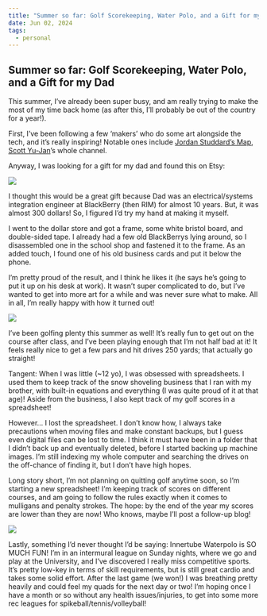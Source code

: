 ```yaml
---
title: "Summer so far: Golf Scorekeeping, Water Polo, and a Gift for my Dad"
date: Jun 02, 2024
tags:
  - personal
---
```


## Summer so far: Golf Scorekeeping, Water Polo, and a Gift for my Dad

This summer, I’ve already been super busy, and am really trying to make the most of my time back home (as after this, I’ll probably be out of the country for a year!).

First, I’ve been following a few ‘makers’ who do some art alongside the tech, and it’s really inspiring! Notable ones include [Jordan Studdard’s Map](https://www.youtube.com/watch?v=cKEkBgPU-1M), [Scott Yu-Jan](https://www.youtube.com/@ScottYuJan/videos)’s whole channel.

Anyway, I was looking for a gift for my dad and found this on Etsy:

![](https://cdn-images-1.medium.com/max/2000/0*NHQgXfC85GEox6av.jpg)

I thought this would be a great gift because Dad was an electrical/systems integration engineer at BlackBerry (then RIM) for almost 10 years. But, it was almost 300 dollars! So, I figured I’d try my hand at making it myself.

I went to the dollar store and got a frame, some white bristol board, and double-sided tape. I already had a few old BlackBerrys lying around, so I disassembled one in the school shop and fastened it to the frame. As an added touch, I found one of his old business cards and put it below the phone.

I’m pretty proud of the result, and I think he likes it (he says he’s going to put it up on his desk at work). It wasn’t super complicated to do, but I’ve wanted to get into more art for a while and was never sure what to make. All in all, I’m really happy with how it turned out!

![](https://cdn-images-1.medium.com/max/2092/1*tSXEM2DTjJeSB4CBCFgIFw.png)

I’ve been golfing plenty this summer as well! It’s really fun to get out on the course after class, and I’ve been playing enough that I’m not half bad at it! It feels really nice to get a few pars and hit drives 250 yards; that actually go straight!

Tangent: When I was little (~12 yo), I was obsessed with spreadsheets. I used them to keep track of the snow shoveling business that I ran with my brother, with built-in equations and everything (I was quite proud of it at that age)! Aside from the business, I also kept track of my golf scores in a spreadsheet!

However… I lost the spreadsheet. I don’t know how, I always take precautions when moving files and make constant backups, but I guess even digital files can be lost to time. I think it must have been in a folder that I didn’t back up and eventually deleted, before I started backing up machine images. I’m still indexing my whole computer and searching the drives on the off-chance of finding it, but I don’t have high hopes.

Long story short, I’m not planning on quitting golf anytime soon, so I’m starting a new spreadsheet! I’m keeping track of scores on different courses, and am going to follow the rules exactly when it comes to mulligans and penalty strokes. The hope: by the end of the year my scores are lower than they are now! Who knows, maybe I’ll post a follow-up blog!

![](https://cdn-images-1.medium.com/max/2880/1*Pc6WMD-Tl89WCvqXYcvDig.png)

Lastly, something I’d never thought I’d be saying: Innertube Waterpolo is SO MUCH FUN! I’m in an intermural league on Sunday nights, where we go and play at the University, and I’ve discovered I really miss competitive sports. It’s pretty low-key in terms of skill requirements, but is still great cardio and takes some solid effort. After the last game (we won!) I was breathing pretty heavily and could feel my quads for the next day or two! I’m hoping once I have a month or so without any health issues/injuries, to get into some more rec leagues for spikeball/tennis/volleyball!
